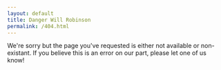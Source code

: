 ```yaml
---
layout: default
title: Danger Will Robinson
permalink: /404.html
---
```


We're sorry but the page you've requested is either not available or non-existant. If you believe this is an error on our part, please let one of us know!

